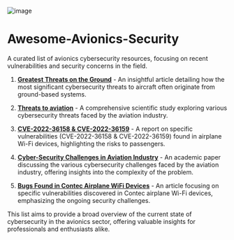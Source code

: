![image](https://github.com/0xKoda/Awesome-Avionics-Security/assets/88812262/8b047da4-9958-47cd-be4f-abaaa624a9fb)


# Awesome-Avionics-Security

A curated list of avionics cybersecurity resources, focusing on recent vulnerabilities and security concerns in the field.

1. **[Greatest Threats on the Ground](https://www.csoonline.com/article/644636/greatest-cyber-threats-to-aircraft-come-from-the-ground.html)** - An insightful article detailing how the most significant cybersecurity threats to aircraft often originate from ground-based systems.

2. **[Threats to aviation](https://www.sciencedirect.com/science/article/abs/pii/S0167404821003400)** - A comprehensive scientific study exploring various cybersecurity threats faced by the aviation industry.

3. **[CVE-2022-36158 & CVE-2022-36159](https://www.securityweek.com/passengers-exposed-hacking-vulnerabilities-airplane-wi-fi-devices/)** - A report on specific vulnerabilities (CVE-2022-36158 & CVE-2022-36159) found in airplane Wi-Fi devices, highlighting the risks to passengers.

4. **[Cyber-Security Challenges in Aviation Industry](https://arxiv.org/pdf/2107.04910.pdf)** - An academic paper discussing the various cybersecurity challenges faced by the aviation industry, offering insights into the complexity of the problem.

5. **[Bugs Found in Contec Airplane WiFi Devices](https://www.spiceworks.com/it-security/vulnerability-management/news/contec-airplane-wifi-wireless-device-vulnerabilities/)** - An article focusing on specific vulnerabilities discovered in Contec airplane Wi-Fi devices, emphasizing the ongoing security challenges.

This list aims to provide a broad overview of the current state of cybersecurity in the avionics sector, offering valuable insights for professionals and enthusiasts alike.
